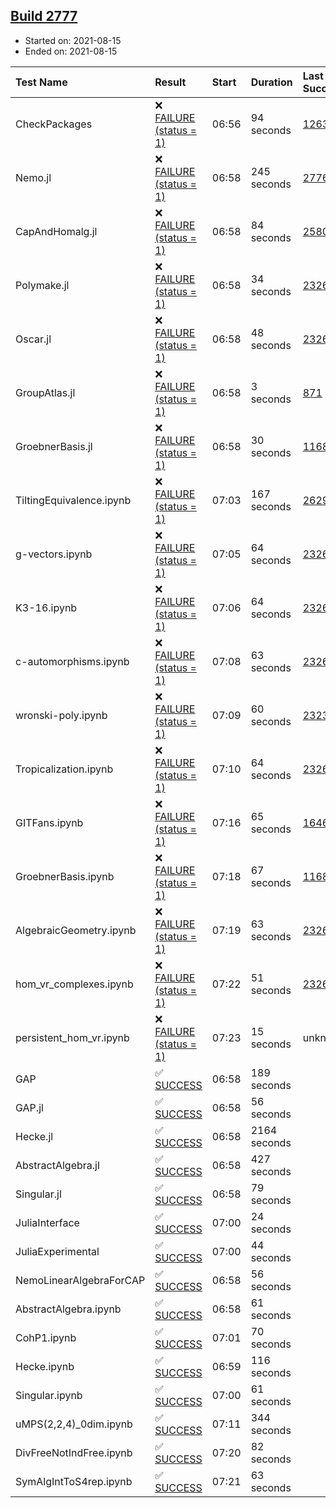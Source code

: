 ## [Build 2777](https://oscarci.mathematik.uni-kl.de/job/oscar-stable/2777/)

* Started on: 2021-08-15
* Ended on: 2021-08-15

| Test Name    | Result | Start | Duration | Last Success | First Failure |
|:-------------|:-------|:------|:---------|:-------------|:--------------|
| CheckPackages | ❌ [FAILURE (status = 1)](https://oscarci.mathematik.uni-kl.de/job/oscar-stable/2777/artifact/logs/build-2777/CheckPackages.log) | 06:56 | 94 seconds | [1263](https://oscarci.mathematik.uni-kl.de/job/oscar-stable/1263/) | [1264](https://oscarci.mathematik.uni-kl.de/job/oscar-stable/1264/) |
| Nemo.jl | ❌ [FAILURE (status = 1)](https://oscarci.mathematik.uni-kl.de/job/oscar-stable/2777/artifact/logs/build-2777/Nemo.jl.log) | 06:58 | 245 seconds | [2776](https://oscarci.mathematik.uni-kl.de/job/oscar-stable/2776/) | [2777](https://oscarci.mathematik.uni-kl.de/job/oscar-stable/2777/) |
| CapAndHomalg.jl | ❌ [FAILURE (status = 1)](https://oscarci.mathematik.uni-kl.de/job/oscar-stable/2777/artifact/logs/build-2777/CapAndHomalg.jl.log) | 06:58 | 84 seconds | [2580](https://oscarci.mathematik.uni-kl.de/job/oscar-stable/2580/) | [2581](https://oscarci.mathematik.uni-kl.de/job/oscar-stable/2581/) |
| Polymake.jl | ❌ [FAILURE (status = 1)](https://oscarci.mathematik.uni-kl.de/job/oscar-stable/2777/artifact/logs/build-2777/Polymake.jl.log) | 06:58 | 34 seconds | [2326](https://oscarci.mathematik.uni-kl.de/job/oscar-stable/2326/) | [2327](https://oscarci.mathematik.uni-kl.de/job/oscar-stable/2327/) |
| Oscar.jl | ❌ [FAILURE (status = 1)](https://oscarci.mathematik.uni-kl.de/job/oscar-stable/2777/artifact/logs/build-2777/Oscar.jl.log) | 06:58 | 48 seconds | [2326](https://oscarci.mathematik.uni-kl.de/job/oscar-stable/2326/) | [2327](https://oscarci.mathematik.uni-kl.de/job/oscar-stable/2327/) |
| GroupAtlas.jl | ❌ [FAILURE (status = 1)](https://oscarci.mathematik.uni-kl.de/job/oscar-stable/2777/artifact/logs/build-2777/GroupAtlas.jl.log) | 06:58 | 3 seconds | [871](https://oscarci.mathematik.uni-kl.de/job/oscar-stable/871/) | [872](https://oscarci.mathematik.uni-kl.de/job/oscar-stable/872/) |
| GroebnerBasis.jl | ❌ [FAILURE (status = 1)](https://oscarci.mathematik.uni-kl.de/job/oscar-stable/2777/artifact/logs/build-2777/GroebnerBasis.jl.log) | 06:58 | 30 seconds | [1168](https://oscarci.mathematik.uni-kl.de/job/oscar-stable/1168/) | [1169](https://oscarci.mathematik.uni-kl.de/job/oscar-stable/1169/) |
| TiltingEquivalence.ipynb | ❌ [FAILURE (status = 1)](https://oscarci.mathematik.uni-kl.de/job/oscar-stable/2777/artifact/logs/build-2777/TiltingEquivalence.ipynb.log) | 07:03 | 167 seconds | [2629](https://oscarci.mathematik.uni-kl.de/job/oscar-stable/2629/) | [2630](https://oscarci.mathematik.uni-kl.de/job/oscar-stable/2630/) |
| g-vectors.ipynb | ❌ [FAILURE (status = 1)](https://oscarci.mathematik.uni-kl.de/job/oscar-stable/2777/artifact/logs/build-2777/g-vectors.ipynb.log) | 07:05 | 64 seconds | [2326](https://oscarci.mathematik.uni-kl.de/job/oscar-stable/2326/) | [2327](https://oscarci.mathematik.uni-kl.de/job/oscar-stable/2327/) |
| K3-16.ipynb | ❌ [FAILURE (status = 1)](https://oscarci.mathematik.uni-kl.de/job/oscar-stable/2777/artifact/logs/build-2777/K3-16.ipynb.log) | 07:06 | 64 seconds | [2326](https://oscarci.mathematik.uni-kl.de/job/oscar-stable/2326/) | [2327](https://oscarci.mathematik.uni-kl.de/job/oscar-stable/2327/) |
| c-automorphisms.ipynb | ❌ [FAILURE (status = 1)](https://oscarci.mathematik.uni-kl.de/job/oscar-stable/2777/artifact/logs/build-2777/c-automorphisms.ipynb.log) | 07:08 | 63 seconds | [2326](https://oscarci.mathematik.uni-kl.de/job/oscar-stable/2326/) | [2327](https://oscarci.mathematik.uni-kl.de/job/oscar-stable/2327/) |
| wronski-poly.ipynb | ❌ [FAILURE (status = 1)](https://oscarci.mathematik.uni-kl.de/job/oscar-stable/2777/artifact/logs/build-2777/wronski-poly.ipynb.log) | 07:09 | 60 seconds | [2323](https://oscarci.mathematik.uni-kl.de/job/oscar-stable/2323/) | [2324](https://oscarci.mathematik.uni-kl.de/job/oscar-stable/2324/) |
| Tropicalization.ipynb | ❌ [FAILURE (status = 1)](https://oscarci.mathematik.uni-kl.de/job/oscar-stable/2777/artifact/logs/build-2777/Tropicalization.ipynb.log) | 07:10 | 64 seconds | [2326](https://oscarci.mathematik.uni-kl.de/job/oscar-stable/2326/) | [2327](https://oscarci.mathematik.uni-kl.de/job/oscar-stable/2327/) |
| GITFans.ipynb | ❌ [FAILURE (status = 1)](https://oscarci.mathematik.uni-kl.de/job/oscar-stable/2777/artifact/logs/build-2777/GITFans.ipynb.log) | 07:16 | 65 seconds | [1646](https://oscarci.mathematik.uni-kl.de/job/oscar-stable/1646/) | [1647](https://oscarci.mathematik.uni-kl.de/job/oscar-stable/1647/) |
| GroebnerBasis.ipynb | ❌ [FAILURE (status = 1)](https://oscarci.mathematik.uni-kl.de/job/oscar-stable/2777/artifact/logs/build-2777/GroebnerBasis.ipynb.log) | 07:18 | 67 seconds | [1168](https://oscarci.mathematik.uni-kl.de/job/oscar-stable/1168/) | [1169](https://oscarci.mathematik.uni-kl.de/job/oscar-stable/1169/) |
| AlgebraicGeometry.ipynb | ❌ [FAILURE (status = 1)](https://oscarci.mathematik.uni-kl.de/job/oscar-stable/2777/artifact/logs/build-2777/AlgebraicGeometry.ipynb.log) | 07:19 | 63 seconds | [2326](https://oscarci.mathematik.uni-kl.de/job/oscar-stable/2326/) | [2327](https://oscarci.mathematik.uni-kl.de/job/oscar-stable/2327/) |
| hom_vr_complexes.ipynb | ❌ [FAILURE (status = 1)](https://oscarci.mathematik.uni-kl.de/job/oscar-stable/2777/artifact/logs/build-2777/hom_vr_complexes.ipynb.log) | 07:22 | 51 seconds | [2326](https://oscarci.mathematik.uni-kl.de/job/oscar-stable/2326/) | [2327](https://oscarci.mathematik.uni-kl.de/job/oscar-stable/2327/) |
| persistent_hom_vr.ipynb | ❌ [FAILURE (status = 1)](https://oscarci.mathematik.uni-kl.de/job/oscar-stable/2777/artifact/logs/build-2777/persistent_hom_vr.ipynb.log) | 07:23 | 15 seconds | unknown | unknown |
| GAP | ✅ [SUCCESS](https://oscarci.mathematik.uni-kl.de/job/oscar-stable/2777/artifact/logs/build-2777/GAP.log) | 06:58 | 189 seconds |  |  |
| GAP.jl | ✅ [SUCCESS](https://oscarci.mathematik.uni-kl.de/job/oscar-stable/2777/artifact/logs/build-2777/GAP.jl.log) | 06:58 | 56 seconds |  |  |
| Hecke.jl | ✅ [SUCCESS](https://oscarci.mathematik.uni-kl.de/job/oscar-stable/2777/artifact/logs/build-2777/Hecke.jl.log) | 06:58 | 2164 seconds |  |  |
| AbstractAlgebra.jl | ✅ [SUCCESS](https://oscarci.mathematik.uni-kl.de/job/oscar-stable/2777/artifact/logs/build-2777/AbstractAlgebra.jl.log) | 06:58 | 427 seconds |  |  |
| Singular.jl | ✅ [SUCCESS](https://oscarci.mathematik.uni-kl.de/job/oscar-stable/2777/artifact/logs/build-2777/Singular.jl.log) | 06:58 | 79 seconds |  |  |
| JuliaInterface | ✅ [SUCCESS](https://oscarci.mathematik.uni-kl.de/job/oscar-stable/2777/artifact/logs/build-2777/JuliaInterface.log) | 07:00 | 24 seconds |  |  |
| JuliaExperimental | ✅ [SUCCESS](https://oscarci.mathematik.uni-kl.de/job/oscar-stable/2777/artifact/logs/build-2777/JuliaExperimental.log) | 07:00 | 44 seconds |  |  |
| NemoLinearAlgebraForCAP | ✅ [SUCCESS](https://oscarci.mathematik.uni-kl.de/job/oscar-stable/2777/artifact/logs/build-2777/NemoLinearAlgebraForCAP.log) | 06:58 | 56 seconds |  |  |
| AbstractAlgebra.ipynb | ✅ [SUCCESS](https://oscarci.mathematik.uni-kl.de/job/oscar-stable/2777/artifact/logs/build-2777/AbstractAlgebra.ipynb.log) | 06:58 | 61 seconds |  |  |
| CohP1.ipynb | ✅ [SUCCESS](https://oscarci.mathematik.uni-kl.de/job/oscar-stable/2777/artifact/logs/build-2777/CohP1.ipynb.log) | 07:01 | 70 seconds |  |  |
| Hecke.ipynb | ✅ [SUCCESS](https://oscarci.mathematik.uni-kl.de/job/oscar-stable/2777/artifact/logs/build-2777/Hecke.ipynb.log) | 06:59 | 116 seconds |  |  |
| Singular.ipynb | ✅ [SUCCESS](https://oscarci.mathematik.uni-kl.de/job/oscar-stable/2777/artifact/logs/build-2777/Singular.ipynb.log) | 07:00 | 61 seconds |  |  |
| uMPS(2,2,4)_0dim.ipynb | ✅ [SUCCESS](https://oscarci.mathematik.uni-kl.de/job/oscar-stable/2777/artifact/logs/build-2777/uMPS-2-2-4-_0dim.ipynb.log) | 07:11 | 344 seconds |  |  |
| DivFreeNotIndFree.ipynb | ✅ [SUCCESS](https://oscarci.mathematik.uni-kl.de/job/oscar-stable/2777/artifact/logs/build-2777/DivFreeNotIndFree.ipynb.log) | 07:20 | 82 seconds |  |  |
| SymAlgIntToS4rep.ipynb | ✅ [SUCCESS](https://oscarci.mathematik.uni-kl.de/job/oscar-stable/2777/artifact/logs/build-2777/SymAlgIntToS4rep.ipynb.log) | 07:21 | 63 seconds |  |  |
